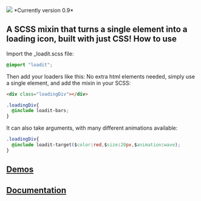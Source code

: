 <img src="http://s27.postimg.org/o4m4qphb7/loader.png">
*Currently version 0.9*

A SCSS mixin that turns a single element into a loading icon, built with just CSS! 
How to use
-
Import the _loadit.scss file:
```css
@import "loadit";
```
Then add your loaders like this:
No extra html elements needed, simply use a single element, and add the mixin in your SCSS:
```html
<div class="loadingDiv"></div>
```
```css
.loadingDiv{
  @include loadit-bars;
}
```
It can also take arguments, with many different animations available:
```css
.loadingDiv{
  @include loadit-target($color:red,$size:20px,$animation:wave);
}
```
[Demos](http://jacob-gray.github.io/loadit.scss/samples)
-
[Documentation](http://jacob-gray.github.io/loadit.scss/docs)
-



